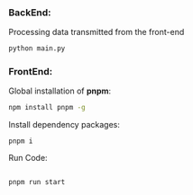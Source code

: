 ### BackEnd:

Processing data transmitted from the front-end

```bash
python main.py
```





### FrontEnd:

Global installation of **pnpm**:

```bash
npm install pnpm -g
```

Install dependency packages:

```
pnpm i
```

Run Code:

```bash

pnpm run start

```

